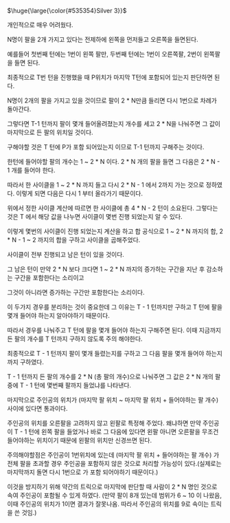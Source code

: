 <p>$\huge{\large{\color{#535354}Silver 3}}$</p>

개인적으로 매우 어려웠다.

N명이 팔을 2개 가지고 있다는 전제하에 왼쪽을 먼저들고 오른쪽을 들면된다.

예를들어 첫번째 턴에는 1번이 왼쪽 팔만, 두번째 턴에는 1번이 오른쪽팔, 2번이 왼쪽팔을 들면 된다.

최종적으로 T번 턴을 진행했을 때 P위치가 마지막 T턴에 포함되어 있는지 판단하면 된다.

N명이 2개의 팔을 가지고 있을 것이므로 팔이 2 * N만큼 들리면 다시 1번으로 차례가 돌아간다.

그렇다면 T-1 턴까지 팔이 몇개 들어올려졌는지 개수를 세고 2 * N을 나눠주면 그 값이 마지막으로 든 팔의 위치일 것이다.

구해야할 것은 T 턴에 P가 포함 되어있는지 이므로 T-1 턴까지 구해주는 것이다.

한턴에 들어야할 팔의 개수는 1 ~ 2 * N 이다. 2 * N 개의 팔을 들면 그 다음은 2 * N - 1 개를 들어야 한다.

따라서 한 사이클을 1 ~ 2 * N 까지 들고 다시 2 * N - 1 에서 2까지 가는 것으로 정하였다. 이렇게 되면 다음은 다시 1 부터 올라가기 때문이다.

위에서 정한 사이클 계산에 따르면 한 사이클에 총 4 * N - 2 턴이 소요된다. 그렇다는 것은 T 에서 해당 값을 나누면 사이클이 몇번 진행 되었는지 알 수 있다.

이렇게 몇번의 사이클이 진행 되었는지 계산을 하고 합 공식으로 1 ~ 2 * N 까지의 합, 2 * N - 1 ~ 2 까지의 합을 구하고 사이클을 곱해주었다.

사이클이 전부 진행되고 남은 턴이 있을 것이다.

그 남은 턴이 만약 2 * N 보다 크다면 1 ~ 2 * N 까지의 증가하는 구간을 지난 후 감소하는 구간을 포함한다는 소리이고

그것이 아니라면 증가하는 구간만 포함한다는 소리이다.

이 두가지 경우를 분리하는 것이 중요한데 그 이유는 T - 1 턴까지만 구하고 T 턴에 팔을 몇개 들어야 하는지 알아야하기 때문이다.

따라서 경우를 나눠주고 T 턴에 팔을 몇개 들어야 하는지 구해주면 된다. 이때 지금까지 든 팔의 개수를 T 턴까지 구하지 않도록 주의 해야한다.

최종적으로 T - 1 턴까지 팔이 몇개 들렸는지를 구하고 그 다음 팔을 몇개 들어야 하는지까지 구하였다.

T - 1 턴까지 든 팔의 개수를 2 * N (총 팔의 개수)으로 나눠주면 그 값은 2 * N 개의 팔중에 T - 1 턴에 몇번째 팔까지 들었냐를 나타낸다.

마지막으로 주인공의 위치가 (마지막 팔 위치 ~ 마지막 팔 위치 + 들어야하는 팔 개수) 사이에 있다면 통과이다.

주인공의 위치를 오른팔을 고려하지 않고 왼팔로 특정해 주었다. 왜냐하면 만약 주인공이 T - 1 턴에 왼쪽 팔을 들었거나 바로 그 다음에 있다면 왼팔 아니면 오른팔을 무조건 들어야하는 위치이기 때문에 왼팔의 위치만 신경쓰면 된다.

주의해야할점은 주인공이 1번위치에 있는데 (마지막 팔 위치 + 들어야하는 팔 개수) 가 전체 팔을 초과할 경우 주인공을 포함하지 않은 것으로 처리할 가능성이 있다.(실제로는 마지막까지 돌면 다시 1번으로 가 포함 되어야하기 때문이다.)

이것을 방지하기 위해 약간의 트릭으로 마지막에 판단할 때 사람이 2 * N 명인 것으로 속여 주인공이 포함될 수 있게 하였다. (만약 팔이 8개 있는데 범위가 6 ~ 10 이 나왔음, 이때 주인공의 위치가 1이면 결과가 잘못나옴. 따라서 주인공의 위치를 9로 속이는 트릭을 쓴 것임.)

